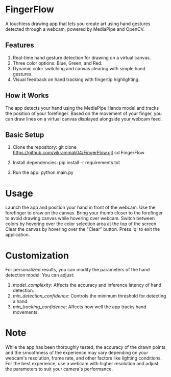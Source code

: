 # FingerFlow
A touchless drawing app that lets you create art using hand gestures detected through a webcam, powered by MediaPipe and OpenCV.

## Features
1. Real-time hand gesture detection for drawing on a virtual canvas.
2. Three color options: Blue, Green, and Red.
3. Dynamic color switching and canvas clearing with simple hand gestures.
4. Visual feedback on hand tracking with fingertip highlighting.

## How it Works
The app detects your hand using the MediaPipe Hands model and tracks the position of your forefinger. Based on the movement of your finger, you can draw lines on a virtual canvas displayed alongside your webcam feed.

## Basic Setup
1. Clone the repository:
    git clone https://github.com/vikrammali04/FingerFlow.git
    cd FingerFlow

2. Install dependencies:
    pip install -r requirements.txt

3. Run the app:
    python main.py

# Usage
Launch the app and position your hand in front of the webcam.
Use the forefinger to draw on the canvas.
Bring your thumb closer to the forefinger to avoid drawing canvas while hovering over webcam. 
Switch between colors by hovering over the color selection area at the top of the screen.
Clear the canvas by hovering over the "Clear" button.
Press 'q' to exit the application.

# Customization
For personalized results, you can modify the parameters of the hand detection model:
You can adjust:

1. *model_complexity*: Affects the accuracy and inference latency of hand detection.
2. *min_detection_confidence*: Controls the minimum threshold for detecting a hand.
3. *min_tracking_confidence*: Affects how well the app tracks hand movements.

# Note
While the app has been thoroughly tested, the accuracy of the drawn points and the smoothness of the experience may vary depending on your webcam's resolution, frame rate, and other factors like lighting conditions. For the best experience, use a webcam with higher resolution and adjust the parameters to suit your camera's performance.